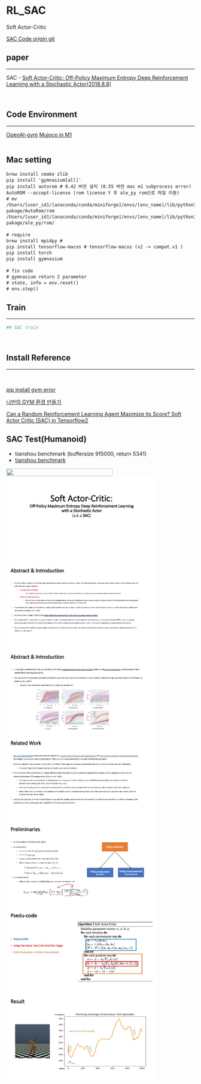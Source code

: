 # RL_SAC
Soft Actor-Critic 

[SAC Code origin git](https://github.com/philtabor/Youtube-Code-Repository/tree/master/ReinforcementLearning/PolicyGradient/SAC/tf2)


## paper
----
SAC - [Soft Actor-Critic: Off-Policy Maximum Entropy Deep Reinforcement Learning with a Stochastic Actor(2018.8.8)](https://arxiv.org/abs/1801.01290)

<br>

## Code Environment
----
[OpenAI-gym](https://www.gymlibrary.dev/)
[Mujoco in M1](https://bnmy6581.tistory.com/146)
<br>
<br>

## Mac setting 
```shell
brew install cmake zlib
pip install 'gymnasium[all]'
pip install autorom # 0.42 버전 설치 (0.55 버전 mac m1 subprocess error)
AutoROM --accept-license (rom license Y 후 ale_py rom으로 파일 이동)
# mv /Users/[user_id]/[anaconda/conda/miniforge]/envs/[env_name]/lib/python3.8/site-pakage/AutoRom/rom /Users/[user_id]/[anaconda/conda/miniforge]/envs/[env_name]/lib/python3.8/site-pakage/ale_py/rom/

# require
brew install mpi4py # 
pip install tensorflow-macos # tensorflow-macos (v2 -> compat.v1 )
pip install torch
pip install gymnasium

# fix code 
# gymnasium return 2 parameter
# state, info = env.reset()
# env.step()
```

## Train
----
```bash
## SAC train
```

 
<br>

## Install Reference 

---- 

<br>

[pip install gym error](https://www.pygame.org/wiki/MacCompile)
<br>

[나만의 GYM 환경 만들기](https://www.youtube.com/watch?v=chVLag1NIAQ)
<br>

[Can a Random Reinforcement Learning Agent Maximize its Score? Soft Actor Critic (SAC) in Tensorflow2](https://www.youtube.com/watch?v=YKhkTOU0l20)
<br>


## SAC Test(Humanoid)
- tianshou benchmark (buffersize 915000, return 5341)
- [tianshou benchmark](https://tianshou.readthedocs.io/en/master/tutorials/benchmark.html#mujoco-benchmark)

<img src="https://github.com/seohyunjun/RL_SAC/blob/main/data/SAC_38796.gif" width="75%" height="75%" >

<img src="https://github.com/seohyunjun/RL_SAC/blob/main/ppt/slide1.jpeg" height=80% width=80% >
<img src="https://github.com/seohyunjun/RL_SAC/blob/main/ppt/slide2.jpeg" height=80% width=80% >
<img src="https://github.com/seohyunjun/RL_SAC/blob/main/ppt/slide3.jpeg" height=80% width=80% >
<img src="https://github.com/seohyunjun/RL_SAC/blob/main/ppt/slide4.jpeg" height=80% width=80% >
<img src="https://github.com/seohyunjun/RL_SAC/blob/main/ppt/slide5.jpeg" height=80% width=80% >
<img src="https://github.com/seohyunjun/RL_SAC/blob/main/ppt/slide6.jpeg" height=80% width=80% >
<img src="https://github.com/seohyunjun/RL_SAC/blob/main/ppt/slide7.jpeg" height=80% width=80% >
